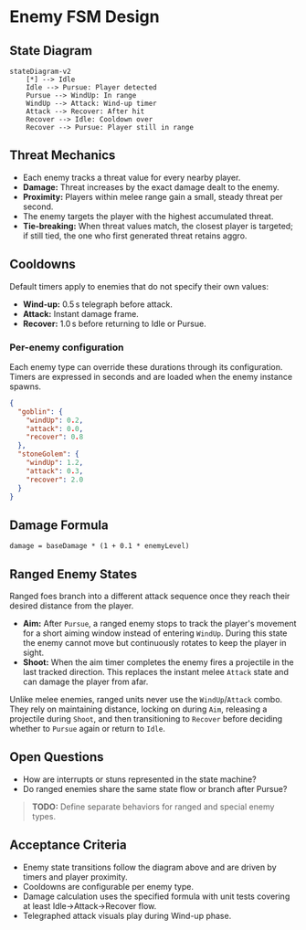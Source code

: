 # Enemy FSM Design

## State Diagram
```mermaid
stateDiagram-v2
    [*] --> Idle
    Idle --> Pursue: Player detected
    Pursue --> WindUp: In range
    WindUp --> Attack: Wind-up timer
    Attack --> Recover: After hit
    Recover --> Idle: Cooldown over
    Recover --> Pursue: Player still in range
```

## Threat Mechanics
- Each enemy tracks a threat value for every nearby player.
- **Damage:** Threat increases by the exact damage dealt to the enemy.
- **Proximity:** Players within melee range gain a small, steady threat per second.
- The enemy targets the player with the highest accumulated threat.
- **Tie‑breaking:** When threat values match, the closest player is targeted; if still tied, the one who first generated threat retains aggro.

## Cooldowns
Default timers apply to enemies that do not specify their own values:

- **Wind-up:** 0.5 s telegraph before attack.
- **Attack:** Instant damage frame.
- **Recover:** 1.0 s before returning to Idle or Pursue.

### Per-enemy configuration
Each enemy type can override these durations through its configuration. Timers
are expressed in seconds and are loaded when the enemy instance spawns.

```json
{
  "goblin": {
    "windUp": 0.2,
    "attack": 0.0,
    "recover": 0.8
  },
  "stoneGolem": {
    "windUp": 1.2,
    "attack": 0.3,
    "recover": 2.0
  }
}
```

## Damage Formula
`damage = baseDamage * (1 + 0.1 * enemyLevel)`

## Ranged Enemy States
Ranged foes branch into a different attack sequence once they reach
their desired distance from the player.

- **Aim:** After `Pursue`, a ranged enemy stops to track the player's
  movement for a short aiming window instead of entering `WindUp`. During
  this state the enemy cannot move but continuously rotates to keep the
  player in sight.
- **Shoot:** When the aim timer completes the enemy fires a projectile in
  the last tracked direction. This replaces the instant melee `Attack`
  state and can damage the player from afar.

Unlike melee enemies, ranged units never use the `WindUp`/`Attack`
combo. They rely on maintaining distance, locking on during `Aim`,
releasing a projectile during `Shoot`, and then transitioning to
`Recover` before deciding whether to `Pursue` again or return to
`Idle`.

## Open Questions
- How are interrupts or stuns represented in the state machine?
- Do ranged enemies share the same state flow or branch after Pursue?
> **TODO:** Define separate behaviors for ranged and special enemy types.

## Acceptance Criteria
- Enemy state transitions follow the diagram above and are driven by timers and player proximity.
- Cooldowns are configurable per enemy type.
- Damage calculation uses the specified formula with unit tests covering at least Idle→Attack→Recover flow.
- Telegraphed attack visuals play during Wind-up phase.

